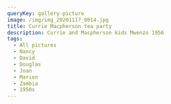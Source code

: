 ```yaml
---
queryKey: gallery-picture
image: /img/img_20201117_0014.jpg
title: Currie Macpherson tea party
description: Currie and Macpherson kids Mwenzo 1956
tags:
  - All pictures
  - Nancy
  - David
  - Douglas
  - Joan
  - Marion
  - Zambia
  - 1950s
---
```

